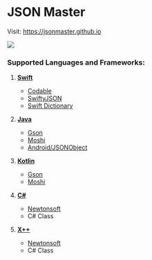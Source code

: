 # JSON Master

Visit: https://jsonmaster.github.io


<img src="Screenshot.png">


### Supported Languages and Frameworks:

1. **[Swift](https://swift.org/getting-started/)**
    - [Codable](https://developer.apple.com/documentation/foundation/archives_and_serialization/using_json_with_custom_types)
    - [SwiftyJSON](https://github.com/SwiftyJSON/SwiftyJSON)
    - [Swift Dictionary](https://developer.apple.com/swift/blog/?id=37)
2. **[Java](https://docs.oracle.com/en/java/javase/11/)**
    - [Gson](https://github.com/google/gson)
    - [Moshi](https://github.com/square/moshi)
    - [Android/JSONObject](https://developer.android.com/reference/org/json/JSONObject)
3. **[Kotlin](https://kotlinlang.org/docs/reference/)**
    - [Gson](https://github.com/google/gson)
    - [Moshi](https://github.com/square/moshi#kotlin)
4. **[C#](https://docs.microsoft.com/en-us/dotnet/csharp/)**
    - [Newtonsoft](https://www.newtonsoft.com/json/help/html/SerializingJSON.htm)
    - C# Class
    
4. **[X++](https://docs.microsoft.com/en-us/dynamics365/fin-ops-core/dev-itpro/dev-ref/xpp-language-reference)**
    - [Newtonsoft](https://www.newtonsoft.com/json/help/html/SerializingJSON.htm)
    - C# Class